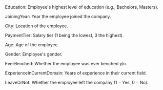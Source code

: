 Education: Employee's highest level of education (e.g., Bachelors, Masters).

JoiningYear: Year the employee joined the company.

City: Location of the employee.

PaymentTier: Salary tier (1 being the lowest, 3 the highest).

Age: Age of the employee.

Gender: Employee's gender.

EverBenched: Whether the employee was ever benched y/n.

ExperienceInCurrentDomain: Years of experience in their current field.

LeaveOrNot: Whether the employee left the company (1 = Yes, 0 = No).

